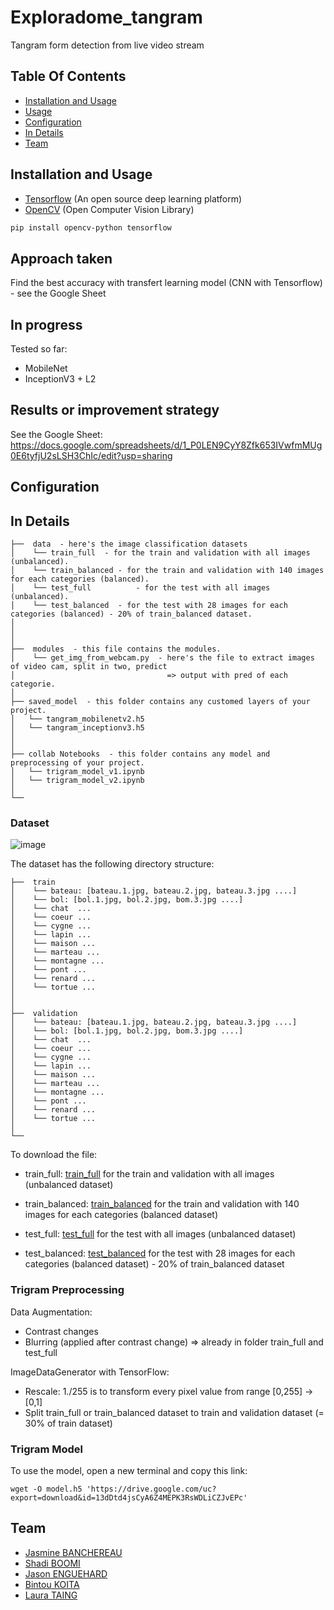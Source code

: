 # Exploradome_tangram
Tangram form detection from live video stream

## Table Of Contents
-  [Installation and Usage](#Installation-and-Usage)
-  [Usage](#Usage)
-  [Configuration](#Configuration)
-  [In Details](#in-details)
-  [Team](#Team)

## Installation and Usage

- [Tensorflow](https://www.tensorflow.org/) (An open source deep learning platform) 
- [OpenCV](https://opencv.org/) (Open Computer Vision Library)

```bash
pip install opencv-python tensorflow
```

## Approach taken

Find the best accuracy with transfert learning model (CNN with Tensorflow) - see the Google Sheet

## In progress

Tested so far:
* MobileNet
* InceptionV3 + L2

## Results or improvement strategy

See the Google Sheet: https://docs.google.com/spreadsheets/d/1_P0LEN9CyY8Zfk653IVwfmMUg0E6tyfjU2sLSH3ChIc/edit?usp=sharing

## Configuration

## In Details
```
├──  data  - here's the image classification datasets
│    └── train_full  - for the train and validation with all images (unbalanced).
│    └── train_balanced - for the train and validation with 140 images for each categories (balanced).
│    └── test_full  		- for the test with all images (unbalanced).
│    └── test_balanced  - for the test with 28 images for each categories (balanced) - 20% of train_balanced dataset.
│   
│
│
├──  modules  - this file contains the modules.
│    └── get_img_from_webcam.py  - here's the file to extract images of video cam, split in two, predict 
│                                  => output with pred of each categorie.
│
├── saved_model  - this folder contains any customed layers of your project.
│   └── tangram_mobilenetv2.h5
│   └── tangram_inceptionv3.h5
│
│ 
├── collab Notebooks  - this folder contains any model and preprocessing of your project.
│   └── trigram_model_v1.ipynb
│   └── trigram_model_v2.ipynb
│   
└──
```

### Dataset
![image](https://drive.google.com/uc?export=view&id=1O_vfKNLHZ7HEEBNUZfEWRGjRe7QnCtsS)

The dataset has the following directory structure:

```
├──  train  
│    └── bateau: [bateau.1.jpg, bateau.2.jpg, bateau.3.jpg ....]  
│    └── bol: [bol.1.jpg, bol.2.jpg, bom.3.jpg ....]    
│    └── chat  ... 		   
│    └── coeur ...  
│    └── cygne ...
│    └── lapin ...
│    └── maison ...
│    └── marteau ...
│    └── montagne ...
│    └── pont ...
│    └── renard ...
│    └── tortue ...
│ 
│ 
├──  validation  
│    └── bateau: [bateau.1.jpg, bateau.2.jpg, bateau.3.jpg ....]  
│    └── bol: [bol.1.jpg, bol.2.jpg, bom.3.jpg ....]    
│    └── chat  ... 		   
│    └── coeur ...  
│    └── cygne ...
│    └── lapin ...
│    └── maison ...
│    └── marteau ...
│    └── montagne ...
│    └── pont ...
│    └── renard ...
│    └── tortue ...
│   
└── 
```
To download the file:
- train_full: [train_full](https://drive.google.com/file/d/18RoZgzSzTE6nzHCzzMuDl9h4RktS3rNo/view?usp=sharing)
for the train and validation with all images (unbalanced dataset)

- train_balanced: [train_balanced](https://drive.google.com/file/d/1V_rKMpjhHeJHRY0YcShYBZeun1uTz_G0/view?usp=sharing)
for the train and validation with 140 images for each categories (balanced dataset)

- test_full: [test_full](https://drive.google.com/file/d/15EB3UGwrMkUzZvJIlf6uxeXYeDUtFhXf/view?usp=sharing)
for the test with all images (unbalanced dataset)

- test_balanced: [test_balanced](https://drive.google.com/file/d/13tTo7ue3HUGeQXfq4aj215EZIEvHXs0M/view?usp=sharing)
for the test with 28 images for each categories (balanced dataset) - 20% of train_balanced dataset

### Trigram Preprocessing
Data Augmentation:
- Contrast changes
- Blurring (applied after contrast change)
=> already in folder train_full and test_full

ImageDataGenerator with TensorFlow:
- Rescale: 1./255 is to transform every pixel value from range [0,255] -> [0,1]
- Split train_full or train_balanced dataset to train and validation dataset (= 30% of train dataset)


### Trigram Model

To use the model, open a new terminal and copy this link:

```
wget -O model.h5 'https://drive.google.com/uc?export=download&id=13dDtd4jsCyA6Z4MEPK3RsWDLiCZJvEPc'
```

## Team

- [Jasmine BANCHEREAU](https://github.com/BeeJasmine)
- [Shadi BOOMI](https://github.com/sboomi)
- [Jason ENGUEHARD](https://github.com/jenguehard)
- [Bintou KOITA](https://github.com/bintou579)
- [Laura TAING](https://github.com/TAINGL)
